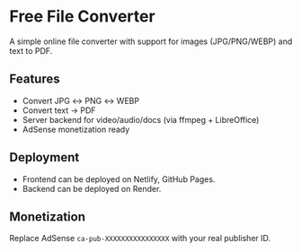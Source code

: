 # Free File Converter

A simple online file converter with support for images (JPG/PNG/WEBP) and text to PDF.

## Features
- Convert JPG ↔ PNG ↔ WEBP
- Convert text → PDF
- Server backend for video/audio/docs (via ffmpeg + LibreOffice)
- AdSense monetization ready

## Deployment
- Frontend can be deployed on Netlify, GitHub Pages.
- Backend can be deployed on Render.

## Monetization
Replace AdSense `ca-pub-XXXXXXXXXXXXXXXX` with your real publisher ID.
